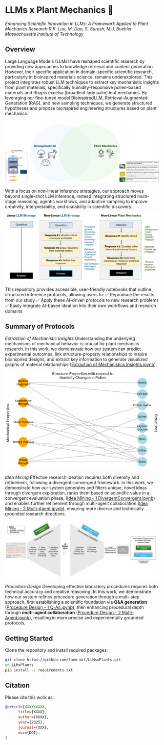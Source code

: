 # LLMs x Plant Mechanics 🌱
*Enhancing Scientific Innovation in LLMs: A Framework Applied to Plant Mechanics Research*
*R.K. Luu, M. Dao, S. Suresh, M.J. Buehler*
*Massachusetts Institute of Technology*

## Overview 
Large Language Models (LLMs) have reshaped scientific research by providing new approaches to knowledge retrieval and content generation. However, their specific application in domain-specific scientific research, particularly in bioinspired materials science, remains underexplored. This project integrates robust LLM techniques to extract key mechanistic insights from plant materials, specifically humidity-responsive pollen-based materials and Rhapis excelsa (broadleaf lady palm) leaf mechanics. By leveraging our fine-tuned model BioinspiredLLM, Retrieval-Augmented Generation (RAG), and new sampling techniques, we generate structured hypotheses and propose bioinspired engineering structures based on plant mechanics.

![Alt Text](images/overview.png)

With a focus on non-linear inference strategies, our approach moves beyond single-shot LLM inference, instead integrating structured multi-stage reasoning, agentic workflows, and adaptive sampling to improve creativity, interpretability, and scalability in scientific discovery.

![Alt Text](images/linearvsnonlinear.png)

This repository provides accessible, user-friendly notebooks that outline structured inference protocols, allowing users to:
✅ Reproduce the results from our study
✅ Apply these AI-driven protocols to new research problems
✅ Easily integrate AI-based ideation into their own workflows and research domains 

## Summary of Protocols

*Extraction of Mechanistic Insights* 
Understanding the underlying mechanisms of mechanical behavior is crucial for plant mechanics research. In this work, we demonstrate how our system can predict experimental outcomes, link structure-property relationships to inspire bioinspired designs, and extract key information to generate visualized graphs of material relationships ([Extraction of Mechanistics Insights.ipynb](notebooks/Extraction%20of%20Mechanistic%20Insights.ipynb)).

![Alt Text](images/graphgeneration.png)

*Idea Mining*
Effective research ideation requires both diversity and refinement, following a divergent-convergent framework. In this work, we demonstrate how our system generates and filters unique, novel ideas through divergent exploration, ranks them based on scientific value in a convergent evaluation phase, ([Idea Mining - 1 DivergentConvergent.ipynb](notebooks/Idea%20Mining%20-%201%20DivergentConvergent.ipynb)) and enables further refinement through multi-agent collaboration ([Idea Mining - 2 Multi-Agent.ipynb](notebooks/Idea%20Mining%20-%202%20Multi-Agent.ipynb)), ensuring more diverse and technically grounded research directions.

![Alt Text](images/ideamining.png)

*Procedure Design*
Developing effective laboratory procedures requires both technical accuracy and creative reasoning. In this work, we demonstrate how our system refines procedure generation through a multi-step approach, first establishing a scientific foundation via **Q&A generation** ([Procedure Design - 1 Q-As.ipynb](notebooks/Procedure%20Design%20-%201%20Q-As.ipynb)), then enhancing procedural depth through **multi-agent collaboration** ([Procedure Design - 2 Multi-Agent.ipynb](notebooks/Procedure%20Design%20-%202%20Multi-Agent.ipynb)), resulting in more precise and experimentally grounded protocols.

## Getting Started

Clone the repository and install required packages:

```bash
git clone https://github.com/lamm-mit/LLMsxPlants.git
cd LLMxPlants
pip install -r requirements.txt
```

## Citation
Please cite this work as: 

```bibtex
@article{XXXXXXXXX,
      title={XXXX},
      author={XXXX},
      year={2025},
      journal={XXX},
      doi={DOI},
}
